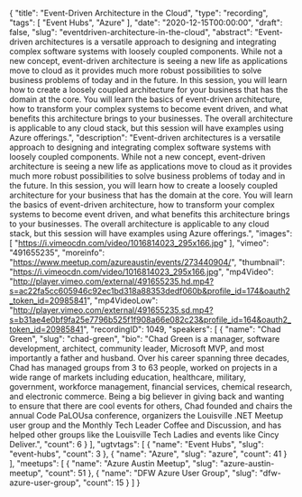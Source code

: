 {
  "title": "Event-Driven Architecture in the Cloud",
  "type": "recording",
  "tags": [
    "Event Hubs",
    "Azure"
  ],
  "date": "2020-12-15T00:00:00",
  "draft": false,
  "slug": "eventdriven-architecture-in-the-cloud",
  "abstract": "Event-driven architectures is a versatile approach to designing and integrating complex software systems with loosely coupled components. While not a new concept, event-driven architecture is seeing a new life as applications move to cloud as it provides much more robust possibilities to solve business problems of today and in the future. In this session, you will learn how to create a loosely coupled architecture for your business that has the domain at the core. You will learn the basics of event-driven architecture, how to transform your complex systems to become event driven, and what benefits this architecture brings to your businesses. The overall architecture is applicable to any cloud stack, but this session will have examples using Azure offerings.",
  "description": "Event-driven architectures is a versatile approach to designing and integrating complex software systems with loosely coupled components. While not a new concept, event-driven architecture is seeing a new life as applications move to cloud as it provides much more robust possibilities to solve business problems of today and in the future. In this session, you will learn how to create a loosely coupled architecture for your business that has the domain at the core. You will learn the basics of event-driven architecture, how to transform your complex systems to become event driven, and what benefits this architecture brings to your businesses. The overall architecture is applicable to any cloud stack, but this session will have examples using Azure offerings.",
  "images": [
    "https://i.vimeocdn.com/video/1016814023_295x166.jpg"
  ],
  "vimeo": "491655235",
  "moreinfo": "https://www.meetup.com/azureaustin/events/273440904/",
  "thumbnail": "https://i.vimeocdn.com/video/1016814023_295x166.jpg",
  "mp4Video": "http://player.vimeo.com/external/491655235.hd.mp4?s=ac22fa5cc605946c92ec1bd318a88353dedf060b&profile_id=174&oauth2_token_id=20985841",
  "mp4VideoLow": "http://player.vimeo.com/external/491655235.sd.mp4?s=b31ae4e0bf9fa25e7796b525f1f908a66e082c23&profile_id=164&oauth2_token_id=20985841",
  "recordingID": 1049,
  "speakers": [
    {
      "name": "Chad Green",
      "slug": "chad-green",
      "bio": "Chad Green is a manager, software development, architect, community leader, Microsoft MVP, and most importantly a father and husband. Over his career spanning three decades, Chad has managed groups from 3 to 63 people, worked on projects in a wide range of markets including education, healthcare, military, government, workforce management, financial services, chemical research, and electronic commerce. Being a big believer in giving back and wanting to ensure that there are cool events for others, Chad founded and chairs the annual Code PaLOUsa conference, organizers the Louisville .NET Meetup user group and the Monthly Tech Leader Coffee and Discussion, and has helped other groups like the Louisville Tech Ladies and events like Cincy Deliver.",
      "count": 6
    }
  ],
  "ugtvtags": [
    {
      "name": "Event Hubs",
      "slug": "event-hubs",
      "count": 3
    },
    {
      "name": "Azure",
      "slug": "azure",
      "count": 41
    }
  ],
  "meetups": [
    {
      "name": "Azure Austin Meetup",
      "slug": "azure-austin-meetup",
      "count": 51
    },
    {
      "name": "DFW Azure User Group",
      "slug": "dfw-azure-user-group",
      "count": 15
    }
  ]
}
